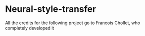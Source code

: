 # Neural-style-transfer

All the credits for the following project go to Francois Chollet, who completely developed it 
